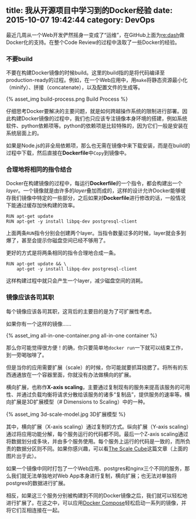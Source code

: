title: 我从开源项目中学习到的Docker经验
date: 2015-10-07 19:42:44
category: DevOps
---

最近几周从一个Web开发俨然摇身一变成了“运维”，在GitHub上面为[re:dash](https://github.com/EverythingMe/redash)做Docker化的支持。在整个Code Review的过程中汲取了一些Docker的经验。

<!-- more -->

### 不要build

不要在构建Docker镜像的时候build。这里的build指的是将代码编译至production-ready的过程。例如，在一个Web应用中，用`make`将静态资源最小化（minify）、拼接（concatenate），以及配置文件的生成等。

{% asset_img build-process.png Build Process %}

仔细思考Docker要解决的主要问题，就是如何跨越操作系统的限制进行部署。因此构建Docker镜像的过程中，我们也只应该专注镜像本身环境的搭建，例如系统软件、python依赖项等。python的依赖项是比较特殊的，因为它们一般是安装在系统层面上的。

如果是Node.js的非全局依赖项，那么也无需在镜像中来下载安装，而是在build的过程中下载，然后直接在**Dockerfile**中`Copy`到镜像中。


### 合理地将相同的指令结合

Docker在构建镜像的过程中，每运行**Dockerfile**的一个指令，都会构建出一个*layer*。一个镜像就是由许多的*layer*叠加而成的，这样的设计允许Docker能够缓存我们镜像中特定的一些部分，之后如果对**Dockerfile**进行修改的话，一般情况下能通过缓存加快构建的效率。

```
RUN apt-get update
RUN apt-get -y install libpq-dev postgresql-client
```

上面两条`RUN`指令分别会创建两个layer。当指令数量过多的时候，layer就会多到爆了，甚至会提示你磁盘空间已经不够用了。

更好的方式是将两条相同的指令合理地合成一条。

```
RUN apt-get update && \
    apt-get -y install libpq-dev postgresql-client
```

这样构建过程中就只会产生一个layer，减少磁盘空间的消耗。

### 镜像应该各司其职

每个镜像应该各司其职，这背后的主要目的是为了可扩展性考虑。

如果你有一个这样的镜像……

{% asset_img all-in-one-container.png all-in-one container %}

那么你可能觉得很方便！的确，你只要简单地`docker run`一下就可以结束工作，到一旁喝咖啡了。

但是当你的应用需要扩展（scale）的时候，你可能就要抓耳挠腮了。将所有的东西通通放在一个容器里面，你就没有办法做横向的扩展。

横向扩展，也称作**X-axis scaling**，主要通过复制现有的服务来提高该服务的可用性、并通过负载均衡将请求分散给该服务的诸多“复制品”，提供服务的速率等。横向扩展是3D扩展模型（# Dimensions to Scaling）中的一种。

{% asset_img 3d-scale-model.jpg 3D扩展模型 %}

其中，横向扩展（X-axis scaling）通过复制的方式。纵向扩展（Y-axis scaling）通过将应用功能分解，每个服务运行的代码都不同。最后一个Z-axis scaling通过将数据划分成多块，并由多个服务使用。每个服务上运行的代码是一致的，而所负责的数据分区则不同。如果你感兴趣，可以看[The Scale Cube](http://microservices.io/articles/scalecube.html)这篇文章（上面的图片出于此）。

如果一个镜像中同时打包了一个Web应用、postgres和nginx三个不同的服务，那么我们就无法单独地对Web App本身进行复制，横向扩展；也无法对单独将postgres的数据进行扩展。

相反，如果这三个服务分别被构建到不同的Docker镜像之后，我们就可以轻松地进行扩展了。在这之中，可以应用[Docker Compose](https://docs.docker.com/compose/)轻松启动一系列的镜像，并将它们互相连接在一起。
